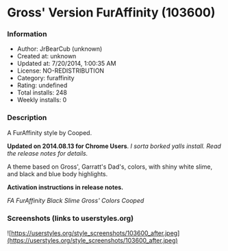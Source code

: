 # Gross' Version FurAffinity (103600)

### Information
- Author: JrBearCub (unknown)
- Created at: unknown
- Updated at: 7/20/2014, 1:00:35 AM
- License: NO-REDISTRIBUTION
- Category: furaffinity
- Rating: undefined
- Total installs: 248
- Weekly installs: 0


### Description
A FurAffinity style by Cooped.  

<b>Updated on 2014.08.13 for Chrome Users</b>.
<i>I sorta borked yalls install.  Read the release notes for details.</i>

A theme based on Gross', Garratt's Dad's, colors, with shiny white slime, and black and blue body highlights.

<b>Activation instructions in release notes.</b>

<i>FA FurAffinity Black Slime Gross' Colors Cooped</i>


### Screenshots (links to userstyles.org)
![https://userstyles.org/style_screenshots/103600_after.jpeg](https://userstyles.org/style_screenshots/103600_after.jpeg)


